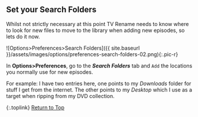 <!-- START 2 SET SEARCH FOLDERS -------------- -->
## Set your Search Folders

Whilst not strictly necessary at this point TV&nbsp;Rename needs to know where to look for new files to move to the library when adding new episodes, so lets do it now.

![Options>Preferences>Search Folders]({{ site.baseurl }}/assets/images/options/preferences-search-folders-02.png){:.pic-r}

In **Options>Preferences**, go to the _**Search Folders**_ tab and `Add` the locations you normally use for new episodes.

For example: I have two entries here, one points to my *Downloads* folder for stuff I get from the internet. The other points to my *Desktop* which I use as a target when ripping from my DVD collection.

{:.toplink}
[Return to Top]()
<!-- END 2 SET SEARCH FOLDERS ---------------- -->
